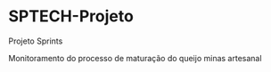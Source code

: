 # SPTECH-Projeto

Projeto Sprints 

Monitoramento do processo de maturação do queijo minas artesanal

